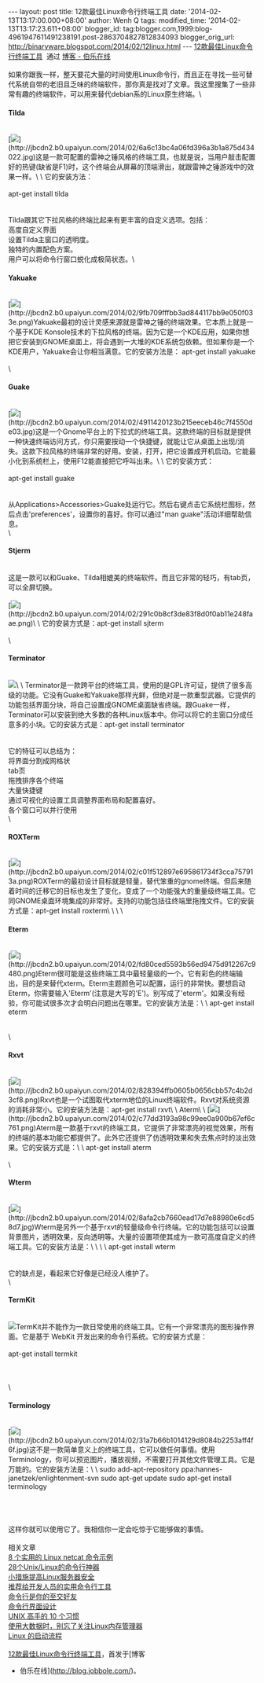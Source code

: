 --- layout: post title: 12款最佳Linux命令行终端工具 date:
'2014-02-13T13:17:00.000+08:00' author: Wenh Q tags: modified\_time:
'2014-02-13T13:17:23.611+08:00' blogger\_id:
tag:blogger.com,1999:blog-4961947611491238191.post-2863704827812834093
blogger\_orig\_url: http://binaryware.blogspot.com/2014/02/12linux.html
--- [12款最佳Linux命令行终端工具](http://blog.jobbole.com/59165/)  通过
[博客 - 伯乐在线](http://blog.jobbole.com/)\
\
如果你跟我一样，整天要花大量的时间使用Linux命令行，而且正在寻找一些可替代系统自带的老旧且乏味的终端软件，那你真是找对了文章。我这里搜集了一些非常有趣的终端软件，可以用来替代debian系的Linux原生终端。\

#### Tilda

\
[![](https://images-blogger-opensocial.googleusercontent.com/gadgets/proxy?url=http%3A%2F%2Fjbcdn2.b0.upaiyun.com%2F2014%2F02%2F6a6c13bc4a06fd396a3b1a875d434022.jpg&container=blogger&gadget=a&rewriteMime=image%2F*)](http://jbcdn2.b0.upaiyun.com/2014/02/6a6c13bc4a06fd396a3b1a875d434022.jpg)这是一款可配置的雷神之锤风格的终端工具，也就是说，当用户敲击配置好的热键(缺省是F1)时，这个终端会从屏幕的顶端滑出，就跟雷神之锤游戏中的效果一样。\
\
它的安装方法：\
\
 apt-get install tilda\
\
\
Tilda跟其它下拉风格的终端比起来有更丰富的自定义选项。包括：\
高度自定义界面\
设置Tilda主窗口的透明度。\
独特的内置配色方案。\
用户可以将命令行窗口蜕化成极简状态。\

#### Yakuake

\
[![](https://images-blogger-opensocial.googleusercontent.com/gadgets/proxy?url=http%3A%2F%2Fjbcdn2.b0.upaiyun.com%2F2014%2F02%2F9fb709fffbb3ad844117bb9e050f033e.png&container=blogger&gadget=a&rewriteMime=image%2F*)](http://jbcdn2.b0.upaiyun.com/2014/02/9fb709fffbb3ad844117bb9e050f033e.png)Yakuake最初的设计灵感来源就是雷神之锤的终端效果。它本质上就是一个基于KDE
Konsole技术的下拉风格的终端。因为它是一个KDE应用，如果你想把它安装到GNOME桌面上，将会遇到一大堆的KDE系统包依赖。但如果你是一个KDE用户，Yakuake会让你相当满意。它的安装方法是：
apt-get install yakuake\
\
\

#### Guake

\
[![](https://images-blogger-opensocial.googleusercontent.com/gadgets/proxy?url=http%3A%2F%2Fjbcdn2.b0.upaiyun.com%2F2014%2F02%2F4911420123b215eeceb46c7f4550de03.jpg&container=blogger&gadget=a&rewriteMime=image%2F*)](http://jbcdn2.b0.upaiyun.com/2014/02/4911420123b215eeceb46c7f4550de03.jpg)这是一个Gnome平台上的下拉式的终端工具。这款终端的目标就是提供一种快速终端访问方式，你只需要按动一个快捷键，就能让它从桌面上出现/消失。这款下拉风格的终端非常的好用。安装，打开，把它设置成开机启动。它能最小化到系统栏上，使用F12能直接把它呼叫出来。\
\
它的安装方式：\
\
 apt-get install guake\
\
\
从Applications\>Accessories\>Guake处运行它。然后右键点击它系统栏图标，然后点击'preferences'，设置你的喜好。你可以通过"man
guake"活动详细帮助信息。\
\

#### Stjerm

\
这是一款可以和Guake、Tilda相媲美的终端软件。而且它非常的轻巧，有tab页，可以全屏切换。\
\
[![](https://images-blogger-opensocial.googleusercontent.com/gadgets/proxy?url=http%3A%2F%2Fjbcdn2.b0.upaiyun.com%2F2014%2F02%2F291c0b8cf3de83f8d0f0ab11e248faae.png&container=blogger&gadget=a&rewriteMime=image%2F*)](http://jbcdn2.b0.upaiyun.com/2014/02/291c0b8cf3de83f8d0f0ab11e248faae.png)\
\
它的安装方式是：apt-get install sjterm\
\
\

#### Terminator

\
![](https://images-blogger-opensocial.googleusercontent.com/gadgets/proxy?url=http%3A%2F%2Fjbcdn2.b0.upaiyun.com%2F2014%2F02%2Fb47ace2e823c73896dd5acf880aa07d1.png&container=blogger&gadget=a&rewriteMime=image%2F*)\
\
Terminator是一款跨平台的终端工具，使用的是GPL许可证，提供了很多高级的功能。它没有Guake和Yakuake那样光鲜，但绝对是一款重型武器。它提供的功能包括界面分块，将自己设置成GNOME桌面缺省终端。跟Guake一样，Terminator可以安装到绝大多数的各种Linux版本中。你可以将它的主窗口分成任意多的小块。它的安装方式是：apt-get
install terminator\
\
\
它的特征可以总结为：\
将界面分割成网格状\
tab页\
拖拽排序各个终端\
大量快捷键\
通过可视化的设置工具调整界面布局和配置喜好。\
各个窗口可以并行使用\
\

#### ROXTerm

\
[![](https://images-blogger-opensocial.googleusercontent.com/gadgets/proxy?url=http%3A%2F%2Fjbcdn2.b0.upaiyun.com%2F2014%2F02%2Fc01f512897e695861734f3cca757913a.png&container=blogger&gadget=a&rewriteMime=image%2F*)](http://jbcdn2.b0.upaiyun.com/2014/02/c01f512897e695861734f3cca757913a.png)ROXTerm的最初设计目标就是轻量，替代笨重的gnome终端。但后来随着时间的迁移它的目标也发生了变化，变成了一个功能强大的重量级终端工具。它同GNOME桌面环境集成的非常好。支持的功能包括往终端里拖拽文件。它的安装方式是：apt-get
install roxterm\
\
\
 \

#### Eterm

\
[![](https://images-blogger-opensocial.googleusercontent.com/gadgets/proxy?url=http%3A%2F%2Fjbcdn2.b0.upaiyun.com%2F2014%2F02%2Ffd80ced5593b56ed9475d912267c9480.png&container=blogger&gadget=a&rewriteMime=image%2F*)](http://jbcdn2.b0.upaiyun.com/2014/02/fd80ced5593b56ed9475d912267c9480.png)Eterm很可能是这些终端工具中最轻量级的一个。它有彩色的终端输出，目的是来替代xterm。Eterm主题颜色可以配置，运行的非常快。要想启动Eterm，你需要输入'Eterm'(注意是大写的'E')。别写成了'eterm'。如果没有经验，你可能试很多次才会明白问题出在哪里。它的安装方法是：\
\
 apt-get install eterm\
\
\
 \

#### Rxvt

\
[![](https://images-blogger-opensocial.googleusercontent.com/gadgets/proxy?url=http%3A%2F%2Fjbcdn2.b0.upaiyun.com%2F2014%2F02%2F828394ffb0605b0656cbb57c4b2d3cf8.png&container=blogger&gadget=a&rewriteMime=image%2F*)](http://jbcdn2.b0.upaiyun.com/2014/02/828394ffb0605b0656cbb57c4b2d3cf8.png)Rxvt也是一个试图取代xterm地位的Linux终端软件。Rxvt对系统资源的消耗非常小。它的安装方法是：apt-get
install rxvt\
\
Aterm\
\
[![](https://images-blogger-opensocial.googleusercontent.com/gadgets/proxy?url=http%3A%2F%2Fjbcdn2.b0.upaiyun.com%2F2014%2F02%2Fc77dd3193a98c99ee0a900b67ef6c761.png&container=blogger&gadget=a&rewriteMime=image%2F*)](http://jbcdn2.b0.upaiyun.com/2014/02/c77dd3193a98c99ee0a900b67ef6c761.png)Aterm是一款基于rxvt的终端工具，它提供了非常漂亮的视觉效果，所有的终端的基本功能它都提供了。此外它还提供了仿透明效果和失去焦点时的淡出效果。它的安装方式是：\
\
 apt-get install aterm\
\
\

#### Wterm

\
[![](https://images-blogger-opensocial.googleusercontent.com/gadgets/proxy?url=http%3A%2F%2Fjbcdn2.b0.upaiyun.com%2F2014%2F02%2F8afa2cb7660ead17d7e88980e6cd58d7.jpg&container=blogger&gadget=a&rewriteMime=image%2F*)](http://jbcdn2.b0.upaiyun.com/2014/02/8afa2cb7660ead17d7e88980e6cd58d7.jpg)Wterm是另外一个基于rxvt的轻量级命令行终端。它的功能包括可以设置背景图片，透明效果，反向透明等。大量的设置项使其成为一款可高度自定义的终端工具。它的安装方法是：\
\
 \
\
 apt-get install wterm\
\
\
它的缺点是，看起来它好像是已经没人维护了。\
\

#### TermKit

\
![](https://images-blogger-opensocial.googleusercontent.com/gadgets/proxy?url=http%3A%2F%2Fjbcdn2.b0.upaiyun.com%2F2014%2F02%2F1e6c7c5f4147bad9509b487508ade5ed.png&container=blogger&gadget=a&rewriteMime=image%2F*)TermKit并不能作为一款日常使用的终端工具。它有一个非常漂亮的图形操作界面。它是基于
WebKit 开发出来的命令行系统。它的安装方式是：\
\
 apt-get install termkit\
\
\
 \
\

#### Terminology

\
[![](https://images-blogger-opensocial.googleusercontent.com/gadgets/proxy?url=http%3A%2F%2Fjbcdn2.b0.upaiyun.com%2F2014%2F02%2F31a7b66b1014129d8084b2253aff4f6f.jpg&container=blogger&gadget=a&rewriteMime=image%2F*)](http://jbcdn2.b0.upaiyun.com/2014/02/31a7b66b1014129d8084b2253aff4f6f.jpg)这不是一款简单意义上的终端工具，它可以做任何事情。使用Terminology，你可以预览图片，播放视频，不需要打开其他文件管理工具。它是万能的。它的安装方法是：\
\
 sudo add-apt-repository ppa:hannes-janetzek/enlightenment-svn sudo
apt-get update sudo apt-get install terminology\
\
\
 \
\
这样你就可以使用它了。我相信你一定会吃惊于它能够做的事情。\
\
相关文章\
[8 个实用的 Linux netcat 命令示例](http://blog.jobbole.com/18131/)\
[28个Unix/Linux的命令行神器](http://blog.jobbole.com/23638/)\
[小措施提高Linux服务器安全](http://blog.jobbole.com/25484/)\
[推荐给开发人员的实用命令行工具](http://blog.jobbole.com/30251/)\
[命令行是你的至交好友](http://blog.jobbole.com/35885/)\
[命令行界面设计](http://blog.jobbole.com/54245/)\
[UNIX 高手的 10 个习惯](http://blog.jobbole.com/55455/)\
[使用大数据时，别忘了关注Linux内存管理器](http://blog.jobbole.com/52898/)\
[Linux 的启动流程](http://blog.jobbole.com/46078/)\
\
[12款最佳Linux命令行终端工具](http://blog.jobbole.com/59165/)，首发于[博客
- 伯乐在线](http://blog.jobbole.com/)。
